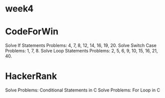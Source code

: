 # week4
# CodeForWin

Solve If Statements Problems: 4, 7, 8, 12, 14, 16, 19, 20.
Solve Switch Case Problems: 1, 7, 8.
Solve Loop Statements Problems: 2, 5, 6, 9, 10, 15, 16, 21, 40.

# HackerRank

Solve Problems: Conditional Statements in C
Solve Problems: For Loop in C
